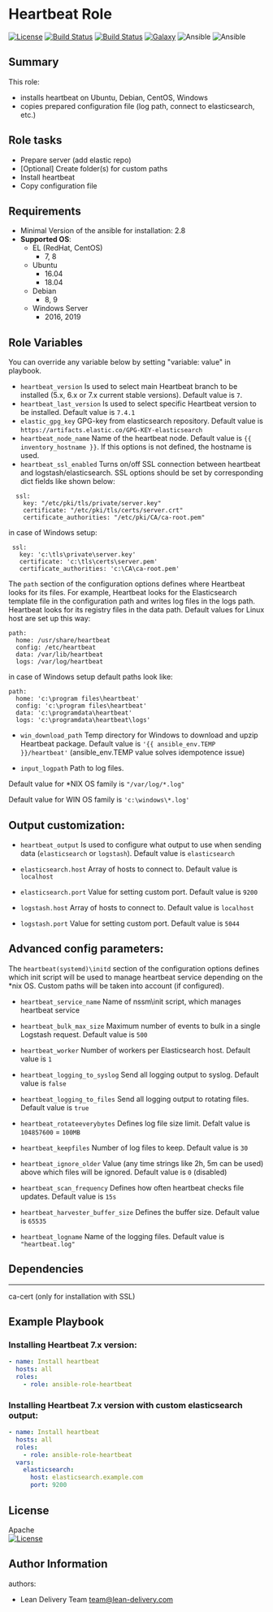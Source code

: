  Heartbeat Role
=========
[![License](https://img.shields.io/badge/license-Apache-green.svg?style=flat)](https://raw.githubusercontent.com/lean-delivery/ansible-role-heartbeat/master/LICENSE)
[![Build Status](https://travis-ci.org/lean-delivery/ansible-role-heartbeat.svg?branch=master)](https://travis-ci.org/lean-delivery/ansible-role-heartbeat)
[![Build Status](https://gitlab.com/lean-delivery/ansible-role-heartbeat/badges/master/pipeline.svg)](https://gitlab.com/lean-delivery/ansible-role-heartbeat/pipelines)
[![Galaxy](https://img.shields.io/badge/galaxy-lean__delivery.heartbeat-blue.svg)](https://galaxy.ansible.com/lean_delivery/heartbeat)
![Ansible](https://img.shields.io/ansible/role/d/44766.svg)
![Ansible](https://img.shields.io/badge/dynamic/json.svg?label=min_ansible_version&url=https%3A%2F%2Fgalaxy.ansible.com%2Fapi%2Fv1%2Froles%2F44766%2F&query=$.min_ansible_version)


## Summary


This role:
  - installs heartbeat on Ubuntu, Debian, CentOS, Windows
  - copies prepared configuration file (log path, connect to elasticsearch, etc.)




Role tasks
------------


- Prepare server (add elastic repo)
- [Optional] Create folder(s) for custom paths
- Install heartbeat
- Copy configuration file

Requirements
------------

- Minimal Version of the ansible for installation: 2.8
 - **Supported OS**:
   - EL (RedHat, CentOS)
     - 7, 8
   - Ubuntu
     - 16.04
     - 18.04
   - Debian
     - 8, 9
   - Windows Server
     - 2016, 2019

Role Variables
--------------

You can override any variable below by setting "variable: value" in playbook.


- `heartbeat_version`
Is used to select main Heartbeat branch to be installed (5.x, 6.x or 7.x current stable versions). Default value is `7`.
- `heartbeat_last_version`
Is used to select specific Heartbeat version to be installed. Default value is `7.4.1`
- `elastic_gpg_key`
GPG-key from elasticsearch repository. Default value is `https://artifacts.elastic.co/GPG-KEY-elasticsearch`
- `heartbeat_node_name`
Name of the heartbeat node. Default value is `{{ inventory_hostname }}`. If this options is not defined, the hostname is used.
- `heartbeat_ssl_enabled`
Turns on/off SSL connection between heartbeat and logstash/elasticsearch. SSL options should be set by corresponding dict fields like shown below:
```
  ssl:
    key: "/etc/pki/tls/private/server.key"
    certificate: "/etc/pki/tls/certs/server.crt"
    certificate_authorities: "/etc/pki/CA/ca-root.pem"
```
 in case of Windows setup:   
 ```
  ssl:
    key: 'c:\tls\private\server.key'
    certificate: 'c:\tls\certs\server.pem'
    certificate_authorities: 'c:\CA\ca-root.pem'
```


The `path` section of the configuration options defines where Heartbeat looks for its files. For example, Heartbeat looks for the Elasticsearch template file in the configuration path and writes log files in the logs path. Heartbeat looks for its registry files in the data path. Default values for Linux host are set up this way:
```
path:
  home: /usr/share/heartbeat
  config: /etc/heartbeat
  data: /var/lib/heartbeat
  logs: /var/log/heartbeat
```
in case of Windows setup default paths look like:
```
path:
  home: 'c:\program files\heartbeat'
  config: 'c:\program files\heartbeat'
  data: 'c:\programdata\heartbeat'
  logs: 'c:\programdata\heartbeat\logs'
```
- `win_download_path`
Temp directory for Windows to download and upzip Heartbeat package. Default value is `'{{ ansible_env.TEMP }}/heartbeat'` (ansible_env.TEMP value solves idempotence issue)


- `input_logpath` 
Path to log files. 

Default value for *NIX OS family is `"/var/log/*.log"`

Default value for WIN OS family is `'c:\windows\*.log'`


## Output customization:
- `heartbeat_output`
Is used to configure what output to use when sending data (`elasticsearch` or `logstash`). Default value is `elasticsearch`


- `elasticsearch.host`
Array of hosts to connect to. Default value is `localhost`
- `elasticsearch.port`
Value for setting custom port. Default value is `9200`


- `logstash.host`
Array of hosts to connect to. Default value is `localhost`
- `logstash.port`
Value for setting custom port. Default value is `5044`


## Advanced config parameters:


The `heartbeat(systemd)\initd` section of the configuration  options defines which init script will be used to manage heartbeat service depending on the *nix OS. Custom paths will be taken into account (if configured).
- `heartbeat_service_name`
Name of nssm\init script, which manages heartbeat service


- `heartbeat_bulk_max_size`
Maximum number of events to bulk in a single Logstash request. Default value is `500`
- `heartbeat_worker`
Number of workers per Elasticsearch host. Default value is `1`
- `heartbeat_logging_to_syslog`
Send all logging output to syslog. Default value is `false`
- `heartbeat_logging_to_files`
Send all logging output to rotating files. Default value is `true`
- `heartbeat_rotateeverybytes`
Defines log file size limit. Defalt value is `104857600` = `100MB`
- `heartbeat_keepfiles`
Number of log files to keep. Default value is `30`
- `heartbeat_ignore_older`
Value (any time strings like 2h, 5m can be used) above which files will be ignored. Default value is `0` (disabled)
- `heartbeat_scan_frequency`
Defines how often heartbeat checks file updates. Default value is `15s`
- `heartbeat_harvester_buffer_size`
Defines the buffer size. Default value is `65535`
- `heartbeat_logname`
Name of the logging files. Default value is `"heartbeat.log"`


## Dependencies
------------


ca-cert (only for installation with SSL)


Example Playbook
----------------


### Installing Heartbeat 7.x version:


```yaml
- name: Install heartbeat
  hosts: all
  roles:
    - role: ansible-role-heartbeat
```
### Installing Heartbeat 7.x version with custom elasticsearch output:


```yaml
- name: Install heartbeat
  hosts: all
  roles:
    - role: ansible-role-heartbeat
  vars:
    elasticsearch:
      host: elasticsearch.example.com
      port: 9200
```


License
-------
Apache   
[![License](https://img.shields.io/badge/license-Apache-green.svg?style=flat)](https://raw.githubusercontent.com/lean-delivery/ansible-role-heartbeat/master/LICENSE)


Author Information
------------------


authors:
  - Lean Delivery Team <team@lean-delivery.com>
